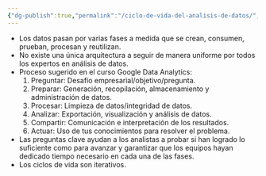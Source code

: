 ```yaml
---
{"dg-publish":true,"permalink":"/ciclo-de-vida-del-analisis-de-datos/","created":"2024-02-27T23:43:07.367+01:00","updated":"2024-03-05T00:46:53.000+01:00"}
---
```



- Los datos pasan por varias fases a medida que se crean, consumen, prueban, procesan y reutilizan.
- No existe una única arquitectura a seguir de manera uniforme por todos los expertos en análisis de datos.
- Proceso sugerido en el curso Google Data Analytics:
	1. Preguntar:  Desafío empresarial/objetivo/pregunta.
	2. Preparar: Generación, recopilación, almacenamiento y administración de datos.
	3. Procesar: Limpieza de datos/integridad de datos.
	4. Analizar: Exportación, visualización y análisis de datos.
	5. Compartir: Comunicación e interpretación de los resultados.
	6. Actuar: Uso de tus conocimientos para resolver el problema.
- Las preguntas clave ayudan a los analistas a probar si han logrado lo suficiente como para avanzar y garantizar que los equipos hayan dedicado tiempo necesario en cada una de las fases.
- Los ciclos de vida son iterativos.
